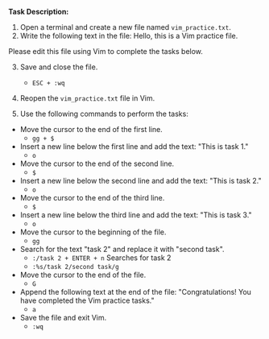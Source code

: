 **Task Description:**

1. Open a terminal and create a new file named `vim_practice.txt`.
2. Write the following text in the file:
	Hello, this is a Vim practice file.

Please edit this file using Vim to complete the tasks below.

3. Save and close the file.
	- `ESC + :wq`

4. Reopen the `vim_practice.txt` file in Vim.
5. Use the following commands to perform the tasks:

- Move the cursor to the end of the first line.
	- `gg + $`
- Insert a new line below the first line and add the text: "This is task 1."
	- `o`
- Move the cursor to the end of the second line.
	- `$`
- Insert a new line below the second line and add the text: "This is task 2."
	- `o`
- Move the cursor to the end of the third line.
	- `$`
- Insert a new line below the third line and add the text: "This is task 3."
	-  `o`
- Move the cursor to the beginning of the file.
	- `gg`
- Search for the text "task 2" and replace it with "second task".
	- `:/task 2 + ENTER + n` Searches for task 2
	- `:%s/task 2/second task/g`
- Move the cursor to the end of the file.
	- `G`
- Append the following text at the end of the file: "Congratulations! You have completed the Vim practice tasks."
	- `a`
- Save the file and exit Vim.
	- `:wq`

